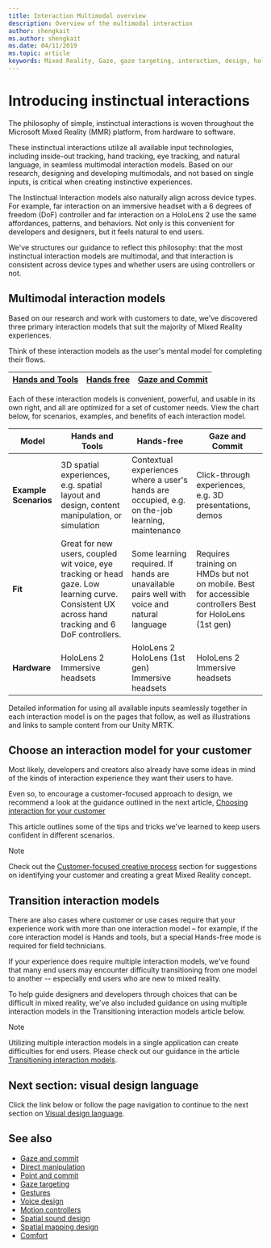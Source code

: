 ```yaml
---
title: Interaction Multimodal overview
description: Overview of the multimodal interaction
author: shengkait
ms.author: shengkait
ms.date: 04/11/2019
ms.topic: article
keywords: Mixed Reality, Gaze, gaze targeting, interaction, design, hololens, MMR, multimodal 
---
```


# Introducing instinctual interactions

The philosophy of simple, instinctual interactions is woven throughout the Microsoft Mixed Reality (MMR) platform, from hardware to software.

These instinctual interactions utilize all available input technologies, including inside-out tracking, hand tracking, eye tracking, and natural language, in seamless multimodal interaction models. Based on our research, designing and developing multimodals, and not based on single inputs, is critical when creating instinctive experiences.

The Instinctual Interaction models also naturally align across device types.  For example, far interaction on an immersive headset with a 6 degrees of freedom (DoF) controller and far interaction on a HoloLens 2 use the same affordances, patterns, and behaviors.  Not only is this convenient for developers and designers, but it feels natural to end users.

We've structures our guidance to reflect this philosophy: that the most instinctual interaction models are multimodal, and that interaction is consistent across device types and whether users are using controllers or not.

## Multimodal interaction models

Based on our research and work with customers to date, we've discovered three primary interaction models that suit the majority of Mixed Reality experiences.  

Think of these interaction models as the user's mental model for completing their flows.

| [Hands and Tools](https://review.docs.microsoft.com/en-us/windows/mixed-reality/hands-and-tools?branch=master) | [Hands free](https://review.docs.microsoft.com/en-us/windows/mixed-reality/hands-free?branch=master) | [Gaze and Commit](https://review.docs.microsoft.com/en-us/windows/mixed-reality/gaze-and-commit?branch=master) |
| --- | --- | --- |

Each of these interaction models is convenient, powerful, and usable in its own right, and all are optimized for a set of customer needs. View the chart below, for scenarios, examples, and benefits of each interaction model.  

**Model** | **Hands and Tools** | **Hands-free** | **Gaze and Commit**
|--------- | --------------| ------------| ---------|
**Example Scenarios** | 3D spatial experiences, e.g. spatial layout and design, content manipulation, or simulation | Contextual experiences where a user's hands are occupied, e.g. on the-job learning, maintenance| Click-through experiences, e.g. 3D presentations, demos
**Fit** | Great for new users, coupled wit voice, eye tracking or head gaze. Low learning curve. Consistent UX across hand tracking and 6 DoF controllers. | Some learning required. If hands are unavailable pairs well with voice and natural language | Requires training on HMDs but not on mobile. Best for accessible controllers Best for HoloLens (1st gen) |
**Hardware** | HoloLens 2 Immersive headsets | HoloLens 2 HoloLens (1st gen) Immersive headsets | HoloLens 2 Immersive headsets | HoloLens 2 HoloLens (1st gen) Immersive headsets Mobile AR |

Detailed information for using all available inputs seamlessly together in each interaction model is on the pages that follow, as well as illustrations and links to sample content from our Unity MRTK.

## Choose an interaction model for your customer

Most likely, developers and creators also already have some ideas in mind of the kinds of interaction experience they want their users to have.

Even so, to encourage a customer-focused approach to design, we recommend a look at the guidance outlined in the next article, [Choosing interaction for your customer](coming-soon.md)

This article outlines some of the tips and tricks we've learned to keep users confident in different scenarios.

> [!Note]
> Check out the [Customer-focused creative process](coming-soon.md) section for suggestions on identifying your customer and creating a great Mixed Reality concept.

## Transition interaction models

There are also cases where customer or use cases require that your experience work with more than one interaction model – for example, if the core interaction model is Hands and tools, but a special Hands-free mode is required for field technicians.  

If your experience does require multiple interaction models, we've found that many end users may encounter difficulty transitioning from one model to another -- especially end users who are new to mixed reality.

To help guide designers and developers through choices that can be difficult in mixed reality, we've also included guidance on using multiple interaction models in the Transitioning interaction models article below.

> [!Note]
> Utilizing multiple interaction models in a single application can create difficulties for end users.  Please check out our guidance in the article [Transitioning interaction models](coming-soon.md).

## Next section: visual design language

Click the link below or follow the page navigation to continue to the next section on [Visual design language](coming-soon.md).

## See also

* [Gaze and commit](gaze-and-commit.md)
* [Direct manipulation](direct-manipulation.md)
* [Point and commit](point-and-commit.md)
* [Gaze targeting](gaze-targeting.md)
* [Gestures](gestures.md)
* [Voice design](voice-design.md)
* [Motion controllers](motion-controllers.md)
* [Spatial sound design](spatial-sound-design.md)
* [Spatial mapping design](spatial-mapping-design.md)
* [Comfort](comfort.md)
